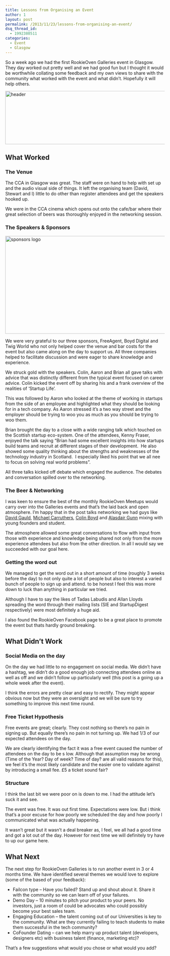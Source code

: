 ```yaml
---
title: Lessons from Organising an Event
author: 1
layout: post
permalink: /2013/11/23/lessons-from-organising-an-event/
dsq_thread_id:
  - 1992380511
categories:
  - Event
  - Glasgow
---
```

So a week ago we had the first RookieOven Galleries event in Glasgow. They day worked out pretty well and we had good fun but I thought it would be worthwhile collating some feedback and my own views to share with the community what worked with the event and what didn&#8217;t. Hopefully it will help others.

[<img class="aligncenter size-full wp-image-13621" alt="header" src="http://www.rookieoven.com/wp-content/uploads/2013/11/header.png" width="550" height="168" />][1]

## What Worked

### The Venue

The CCA in Glasgow was great. The staff were on hand to help with set up and the audio visual side of things. It left the organising team (David, Stewart and I) little to do other than register attendees and get the speakers hooked up.

We were in the CCA cinema which opens out onto the cafe/bar where their great selection of beers was thoroughly enjoyed in the networking session.

### The Speakers & Sponsors

[<img class="aligncenter size-full wp-image-13631" alt="sponsors logo" src="http://www.rookieoven.com/wp-content/uploads/2013/11/galleries-sponsors.png" width="550" height="308" />][2]

We were very grateful to our three sponsors, FreeAgent, Boyd Digital and Twig World who not only helped cover the venue and bar costs for the event but also came along on the day to support us. All three companies helped to facilitate discussion and were eager to share knowledge and experience.

We struck gold with the speakers. Colin, Aaron and Brian all gave talks with advice that was distinctly different from the typical event focused on career advice. Colin kicked the event off by sharing his and a frank overview of the realities of &#8216;Startup Life&#8217;.

This was followed by Aaron who looked at the theme of working in startups from the side of an employee and highlighted what they should be looking for in a tech company. As Aaron stressed it&#8217;s a two way street and the employer should be trying to woo you as much as you should be trying to woo them.

Brian brought the day to a close with a wide ranging talk which touched on the Scottish startup eco-system. One of the attendees, Kenny Fraser, enjoyed the talk saying &#8220;Brian had some excellent insights into how startups build teams and recruit at different stages of their development.  He also showed some quality thinking about the strengths and weaknesses of the technology industry in Scotland.  I especially liked his point that we all nee to focus on solving real world problems&#8221;.

All three talks kicked off debate which engaged the audience. The debates and conversation spilled over to the networking.

### The Beer & Networking

I was keen to ensure the best of the monthly RookieOven Meetups would carry over into the Galleries events and that&#8217;s the laid back and open atmosphere. I&#8217;m happy that in the post talks networking we had guys like [David Gauld][3], [Michael Carruthers][4], [Colin Boyd][5] and [Alasdair Gunn][6] mixing with young founders and student.

The atmosphere allowed some great conversations to flow with input from those with experience and knowledge being shared not only from the more experience attendees but also from the other direction. In all I would say we succeeded with our goal here.

### Getting the word out

We managed to get the word out in a short amount of time (roughly 3 weeks before the day) to not only quite a lot of people but also to interest a varied bunch of people to sign up and attend. to be honest I feel this was more down to luck than anything in particular we tried.

Although I have to say the likes of Tadas Labudis and Allan Lloyds spreading the word through their mailing lists (SIE and StartupDigest respectively) were most definitely a huge aid.

I also found the RookieOven Facebook page to be a great place to promote the event but thats hardly ground breaking.

## What Didn&#8217;t Work

### Social Media on the day

On the day we had little to no engagement on social media. We didn&#8217;t have a hashtag, we didn&#8217;t do a good enough job connecting attendees online as well as off and we didn&#8217;t follow up particularly well (this post is a going up a whole week after the event).

I think the errors are pretty clear and easy to rectify. They might appear obvious now but they were an oversight and we will be sure to try something to improve this next time round.

### Free Ticket Hypothesis

Free events are great; clearly. They cost nothing so there&#8217;s no pain in signing up. But equally there&#8217;s no pain in not turning up. We had 1/3 of our expected attendees on the day.

We are clearly identifying the fact it was a free event caused the number of attendees on the day to be s low. Although that assumption may be wrong (Time of the Year? Day of week? Time of day? are all valid reasons for this), we feel it&#8217;s the most likely candidate and the easier one to validate against by introducing a small fee. £5 a ticket sound fair?

### Structure

I think the last bit we were poor on is down to me. I had the attitude let&#8217;s suck it and see.

The event was free. It was out first time. Expectations were low. But i think that&#8217;s a poor excuse for how poorly we scheduled the day and how poorly I communicated what was actually happening.

It wasn&#8217;t great but it wasn&#8217;t a deal breaker as, I feel, we all had a good time and got a lot out of the day. However for next time we will definitely try have to up our game here.

## What Next

The next step for RookieOven Galleries is to run another event in 3 or 4 months time. We have identified several themes we would love to explore (some of the based of your feedback):

  * <span style="line-height: 13px;">Failcon type &#8211; Have you failed? Stand up and shout about it. Share it with the community so we can learn off of your failures.</span>
  * Demo Day &#8211; 10 minutes to pitch your product to your peers. No investors, just a room of could be advocates who could possibly become your best sales team.
  * Engaging Education &#8211; the talent coming out of our Universities is key to the community. What are they currently failing to teach students to make them successful in the tech community?
  * CoFounder Dating &#8211; can we help marry up product talent (developers, designers etc) with business talent (finance, marketing etc)?

That&#8217;s a few suggestions what would you chose or what would you add?

 [1]: http://www.rookieoven.com/wp-content/uploads/2013/11/header.png
 [2]: http://www.rookieoven.com/wp-content/uploads/2013/11/galleries-sponsors.png
 [3]: https://twitter.com/DavidGauld‎ "David Gauld Twitter"
 [4]: https://twitter.com/mdcarruthers "Michael Carruthers Twitter"
 [5]: https://twitter.com/boyddigital "Colin Boyd"
 [6]: https://twitter.com/aligg "Aligg Twitter"
